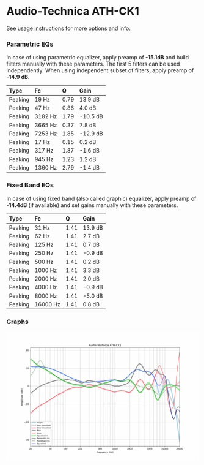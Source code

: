 # Audio-Technica ATH-CK1
See [usage instructions](https://github.com/jaakkopasanen/AutoEq#usage) for more options and info.

### Parametric EQs
In case of using parametric equalizer, apply preamp of **-15.1dB** and build filters manually
with these parameters. The first 5 filters can be used independently.
When using independent subset of filters, apply preamp of **-14.9 dB**.

| Type    | Fc      |    Q | Gain     |
|:--------|:--------|:-----|:---------|
| Peaking | 19 Hz   | 0.79 | 13.9 dB  |
| Peaking | 47 Hz   | 0.86 | 4.0 dB   |
| Peaking | 3182 Hz | 1.79 | -10.5 dB |
| Peaking | 3665 Hz | 0.37 | 7.8 dB   |
| Peaking | 7253 Hz | 1.85 | -12.9 dB |
| Peaking | 17 Hz   | 0.15 | 0.2 dB   |
| Peaking | 317 Hz  | 1.87 | -1.6 dB  |
| Peaking | 945 Hz  | 1.23 | 1.2 dB   |
| Peaking | 1360 Hz | 2.79 | -1.4 dB  |

### Fixed Band EQs
In case of using fixed band (also called graphic) equalizer, apply preamp of **-14.4dB**
(if available) and set gains manually with these parameters.

| Type    | Fc       |    Q | Gain    |
|:--------|:---------|:-----|:--------|
| Peaking | 31 Hz    | 1.41 | 13.9 dB |
| Peaking | 62 Hz    | 1.41 | 2.7 dB  |
| Peaking | 125 Hz   | 1.41 | 0.7 dB  |
| Peaking | 250 Hz   | 1.41 | -0.9 dB |
| Peaking | 500 Hz   | 1.41 | 0.2 dB  |
| Peaking | 1000 Hz  | 1.41 | 3.3 dB  |
| Peaking | 2000 Hz  | 1.41 | 2.0 dB  |
| Peaking | 4000 Hz  | 1.41 | -0.9 dB |
| Peaking | 8000 Hz  | 1.41 | -5.0 dB |
| Peaking | 16000 Hz | 1.41 | 0.8 dB  |

### Graphs
![](./Audio-Technica%20ATH-CK1.png)